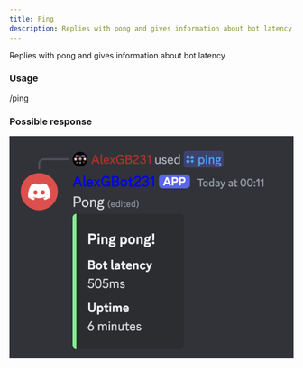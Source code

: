 ```yaml
---
title: Ping
description: Replies with pong and gives information about bot latency
---
```


Replies with pong and gives information about bot latency

### Usage
/ping

### Possible response
![Pong. Ping pong! Bot latency: 505ms. Uptime: 6 minutes.](../../image-command-responses/ping.png)